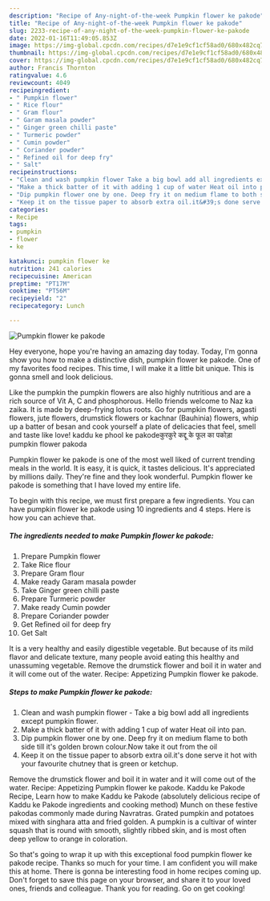```yaml
---
description: "Recipe of Any-night-of-the-week Pumpkin flower ke pakode"
title: "Recipe of Any-night-of-the-week Pumpkin flower ke pakode"
slug: 2233-recipe-of-any-night-of-the-week-pumpkin-flower-ke-pakode
date: 2022-01-16T11:49:05.853Z
image: https://img-global.cpcdn.com/recipes/d7e1e9cf1cf58ad0/680x482cq70/pumpkin-flower-ke-pakode-recipe-main-photo.jpg
thumbnail: https://img-global.cpcdn.com/recipes/d7e1e9cf1cf58ad0/680x482cq70/pumpkin-flower-ke-pakode-recipe-main-photo.jpg
cover: https://img-global.cpcdn.com/recipes/d7e1e9cf1cf58ad0/680x482cq70/pumpkin-flower-ke-pakode-recipe-main-photo.jpg
author: Francis Thornton
ratingvalue: 4.6
reviewcount: 4049
recipeingredient:
- " Pumpkin flower"
- " Rice flour"
- " Gram flour"
- " Garam masala powder"
- " Ginger green chilli paste"
- " Turmeric powder"
- " Cumin powder"
- " Coriander powder"
- " Refined oil for deep fry"
- " Salt"
recipeinstructions:
- "Clean and wash pumpkin flower Take a big bowl add all ingredients except pumpkin flower."
- "Make a thick batter of it with adding 1 cup of water Heat oil into pan."
- "Dip pumpkin flower one by one. Deep fry it on medium flame to both side till it&#39;s golden brown colour.Now take it out from the oil"
- "Keep it on the tissue paper to absorb extra oil.it&#39;s done serve it hot with your favourite chutney that is green or ketchup."
categories:
- Recipe
tags:
- pumpkin
- flower
- ke

katakunci: pumpkin flower ke 
nutrition: 241 calories
recipecuisine: American
preptime: "PT17M"
cooktime: "PT56M"
recipeyield: "2"
recipecategory: Lunch

---
```



![Pumpkin flower ke pakode](https://img-global.cpcdn.com/recipes/d7e1e9cf1cf58ad0/680x482cq70/pumpkin-flower-ke-pakode-recipe-main-photo.jpg)

Hey everyone, hope you're having an amazing day today. Today, I'm gonna show you how to make a distinctive dish, pumpkin flower ke pakode. One of my favorites food recipes. This time, I will make it a little bit unique. This is gonna smell and look delicious.

Like the pumpkin the pumpkin flowers are also highly nutritious and are a rich source of Vit A, C and phosphorous. Hello friends welcome to Naz ka zaika. It is made by deep-frying lotus roots. Go for pumpkin flowers, agasti flowers, jute flowers, drumstick flowers or kachnar (Bauhinia) flowers, whip up a batter of besan and cook yourself a plate of delicacies that feel, smell and taste like love! kaddu ke phool ke pakodeकुरकुरे कद्दू के फूल का पकोड़ा pumpkin flower pakoda

Pumpkin flower ke pakode is one of the most well liked of current trending meals in the world. It is easy, it is quick, it tastes delicious. It's appreciated by millions daily. They're fine and they look wonderful. Pumpkin flower ke pakode is something that I have loved my entire life.


To begin with this recipe, we must first prepare a few ingredients. You can have pumpkin flower ke pakode using 10 ingredients and 4 steps. Here is how you can achieve that.

<!--inarticleads1-->

##### The ingredients needed to make Pumpkin flower ke pakode:

1. Prepare  Pumpkin flower
1. Take  Rice flour
1. Prepare  Gram flour
1. Make ready  Garam masala powder
1. Take  Ginger green chilli paste
1. Prepare  Turmeric powder
1. Make ready  Cumin powder
1. Prepare  Coriander powder
1. Get  Refined oil for deep fry
1. Get  Salt


It is a very healthy and easily digestible vegetable. But because of its mild flavor and delicate texture, many people avoid eating this healthy and unassuming vegetable. Remove the drumstick flower and boil it in water and it will come out of the water. Recipe: Appetizing Pumpkin flower ke pakode. 

<!--inarticleads2-->

##### Steps to make Pumpkin flower ke pakode:

1. Clean and wash pumpkin flower - Take a big bowl add all ingredients except pumpkin flower.
1. Make a thick batter of it with adding 1 cup of water Heat oil into pan.
1. Dip pumpkin flower one by one. Deep fry it on medium flame to both side till it&#39;s golden brown colour.Now take it out from the oil
1. Keep it on the tissue paper to absorb extra oil.it&#39;s done serve it hot with your favourite chutney that is green or ketchup.


Remove the drumstick flower and boil it in water and it will come out of the water. Recipe: Appetizing Pumpkin flower ke pakode. Kaddu ke Pakode Recipe, Learn how to make Kaddu ke Pakode (absolutely delicious recipe of Kaddu ke Pakode ingredients and cooking method) Munch on these festive pakodas commonly made during Navratras. Grated pumpkin and potatoes mixed with singhara atta and fried golden. A pumpkin is a cultivar of winter squash that is round with smooth, slightly ribbed skin, and is most often deep yellow to orange in coloration. 

So that's going to wrap it up with this exceptional food pumpkin flower ke pakode recipe. Thanks so much for your time. I am confident you will make this at home. There is gonna be interesting food in home recipes coming up. Don't forget to save this page on your browser, and share it to your loved ones, friends and colleague. Thank you for reading. Go on get cooking!
